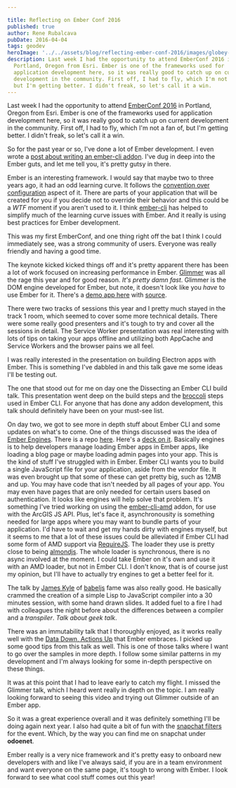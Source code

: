 ```yaml
---

title: Reflecting on Ember Conf 2016
published: true
author: Rene Rubalcava
pubDate: 2016-04-04
tags: geodev
heroImage: '../../assets/blog/reflecting-ember-conf-2016/images/globey-emberconf.png'
description: Last week I had the opportunity to attend EmberConf 2016 in
  Portland, Oregon from Esri. Ember is one of the frameworks used for
  application development here, so it was really good to catch up on current
  development in the community. First off, I had to fly, which I'm not a fan of,
  but I'm getting better. I didn't freak, so let's call it a win.
---
```


Last week I had the opportunity to attend
[EmberConf 2016](http://emberconf.com/) in Portland, Oregon from Esri. Ember is
one of the frameworks used for application development here, so it was really
good to catch up on current development in the community. First off, I had to
fly, which I'm not a fan of, but I'm getting better. I didn't freak, so let's
call it a win.

So for the past year or so, I've done a lot of Ember development. I even wrote a
[post about writing an ember-cli addon](https://odoe.net/blog/five-things-i-learned-writing-an-ember-cli-addon/).
I've dug in deep into the Ember guts, and let me tell you, it's pretty gutsy in
there.

Ember is an interesting framework. I would say that maybe two to three years
ago, it had an odd learning curve. It follows the
[convention over configuration](http://johnotander.com/ember/2015/02/03/convention-over-configuration/)
aspect of it. There are parts of your application that will be created for you
if you decide not to override their behavior and this could be a _WTF_ moment if
you aren't used to it. I think [ember-cli](http://ember-cli.com/) has helped to
simplify much of the learning curve issues with Ember. And it really is using
best practices for Ember development.

This was my first EmberConf, and one thing right off the bat I think I could
immediately see, was a strong community of users. Everyone was really friendly
and having a good time.

The keynote kicked kicked things off and it's pretty apparent there has been a
lot of work focused on increasing performance in Ember.
[Glimmer](https://github.com/tildeio/glimmer) was all the rage this year and for
good reason. _It's pretty damn fast_. Glimmer is the DOM engine developed for
Ember, but note, it doesn't look like you _have_ to use Ember for it. There's a
[demo app here](https://dbmonster.firebaseapp.com/) with
[source](https://github.com/wycats/dbmonster).

There were two tracks of sessions this year and I pretty much stayed in the
track 1 room, which seemed to cover some more technical details. There were some
really good presenters and it's tough to try and cover all the sessions in
detail. The Service Worker presentation was real interesting with lots of tips
on taking your apps offline and utilizing both AppCache and Service Workers and
the browser pains we all feel.

I was really interested in the presentation on building Electron apps with
Ember. This is something I've dabbled in and this talk gave me some ideas I'll
be testing out.

The one that stood out for me on day one the Dissecting an Ember CLI build talk.
This presentation went deep on the build steps and the
[broccoli](http://broccolijs.com/) steps used in Ember CLI. For anyone that has
done any addon development, this talk should definitely have been on your
must-see list.

On day two, we got to see more in depth stuff about Ember CLI and some updates
on what's to come. One of the things discussed was the idea of
[Ember Engines](https://github.com/emberjs/rfcs/pull/10). There is a repo
[here](https://github.com/dgeb/ember-engines). Here's a
[deck on it](https://speakerdeck.com/dgeb/introducing-ember-engines). Basically
engines is to help developers manage loading Ember apps in Ember apps, like
loading a blog page or maybe loading admin pages into your app. This is the kind
of stuff I've struggled with in Ember. Ember CLI wants you to build a single
JavaScript file for your application, aside from the _vendor_ file. It was even
brought up that some of these can get pretty big, such as 12MB and up. You may
have code that isn't needed by all pages of your app. You may even have pages
that are only needed for certain users based on authentication. It looks like
engines will help solve that problem. It's something I've tried working on using
the [ember-cli-amd](https://github.com/esri/ember-cli-amd) addon, for use with
the ArcGIS JS API. Plus, let's face it, asynchronousity is something needed for
large apps where you may want to bundle parts of your application. I'd have to
wait and get my hands dirty with engines myself, but it seems to me that a lot
of these issues could be alleviated if Ember CLI had some form of AMD support
via [RequireJS](http://requirejs.org/). The loader they use is pretty close to
being [almondjs](https://github.com/requirejs/almond). The whole loader is
synchronous, there is no async involved at the moment. I could take Ember on
it's own and use it with an AMD loader, but not in Ember CLI. I don't know, that
is of course just my opinion, but I'll have to actually try engines to get a
better feel for it.

The talk by [James Kyle](https://github.com/thejameskyle) of
[babeljs](https://babeljs.io/) fame was also really good. He basically crammed
the creation of a simple Lisp to JavaScript compiler into a 30 minutes session,
with some hand drawn slides. It added fuel to a fire I had with colleagues the
night before about the differences between a compiler and a _transpiler_. _Talk
about geek talk_.

There was an immutability talk that I thoroughly enjoyed, as it works really
well with the
[Data Down, Actions Up](https://dockyard.com/blog/2015/10/14/best-practices-data-down-actions-up)
that Ember embraces. I picked up some good tips from this talk as well. This is
one of those talks where I want to go over the samples in more depth. I follow
some similar patterns in my development and I'm always looking for some in-depth
perspective on these things.

It was at this point that I had to leave early to catch my flight. I missed the
Glimmer talk, which I heard went really in depth on the topic. I am really
looking forward to seeing this video and trying out Glimmer outside of an Ember
app.

So it was a great experience overall and it was definitely something I'll be
doing again next year. I also had quite a bit of fun with the
[snapchat filters](https://twitter.com/odoenet/status/714837664092987392) for
the event. Which, by the way you can find me on snapchat under **odoenet**.

Ember really is a very nice framework and it's pretty easy to onboard new
developers with and like I've always said, if you are in a team environment and
want everyone on the same page, it's tough to wrong with Ember. I look forward
to see what cool stuff comes out this year!
